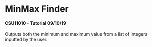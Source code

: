 # MinMax Finder
#### CSU11010 - Tutorial 09/10/19

Outputs both the minimum and maximum value from a list of integers inputted by the user.
